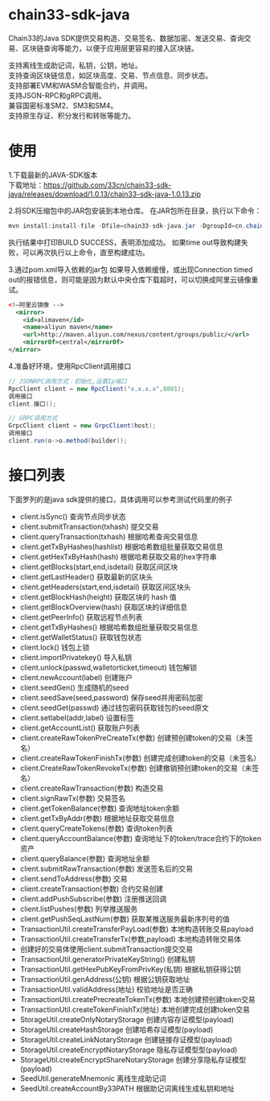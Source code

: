 # chain33-sdk-java
Chain33的Java SDK提供交易构造、交易签名、数据加密、发送交易、查询交易、区块链查询等能力，以便于应用层更容易的接入区块链。

支持离线生成助记词，私钥，公钥，地址。  
支持查询区块链信息，如区块高度、交易、节点信息、同步状态。  
支持部署EVM和WASM合智能合约，并调用。  
支持JSON-RPC和gRPC调用。  
兼容国密标准SM2、SM3和SM4。  
支持原生存证、积分发行和转账等能力。  

# 使用
1.下载最新的JAVA-SDK版本  
下载地址：https://github.com/33cn/chain33-sdk-java/releases/download/1.0.13/chain33-sdk-java-1.0.13.zip  

2.将SDK压缩包中的JAR包安装到本地仓库。 
在JAR包所在目录，执行以下命令：  
``` java 
mvn install:install-file -Dfile=chain33-sdk-java.jar -DgroupId=cn.chain33 -DartifactId=chain33-sdk-java -Dversion=1.0.13 -Dpackaging=jar
```
执行结果中打印BUILD SUCCESS，表明添加成功。
如果time out导致构建失败，可以再次执行以上命令，直至构建成功。

3.通过pom.xml导入依赖的jar包
如果导入依赖缓慢，或出现Connection timed out的报错信息，则可能是因为默认中央仓库下载超时，可以切换成阿里云镜像重试。

``` xml
<!—阿里云镜像 -->
  <mirror> 
    <id>alimaven</id> 
	<name>aliyun maven</name>
    <url>http://maven.aliyun.com/nexus/content/groups/public/</url> 
    <mirrorOf>central</mirrorOf>         
</mirror>
```

4.准备好环境，使用RpcClient调用接口

``` java
// JSONRPC调用方式：初始化,设置Ip端口
RpcClient client = new RpcClient("x.x.x.x",8801);
调用接口
client.接口();
```

``` java
// GRPC调用方式
GrpcClient client = new GrpcClient(host);
调用接口
client.run(o->o.method(builder));
```

# 接口列表
下面罗列的是java sdk提供的接口，具体调用可以参考测试代码里的例子

 - client.isSync() 	查询节点同步状态
 - client.submitTransaction(txhash)	提交交易
 - client.queryTransaction(txhash)   根据哈希查询交易信息
 - client.getTxByHashes(hashlist)     根据哈希数组批量获取交易信息
 - client.getHexTxByHash(hash)     根据哈希获取交易的hex字符串
 - client.getBlocks(start,end,isdetail)    获取区间区块
 - client.getLastHeader()    获取最新的区块头
 - client.getHeaders(start,end,isdetail)    获取区间区块头
 - client.getBlockHash(height)     获取区块的 hash 值
 - client.getBlockOverview(hash)    获取区块的详细信息
 - client.getPeerInfo()    获取远程节点列表 
 - client.getTxByHashes()    根据哈希数组批量获取交易信息
 - client.getWalletStatus()    获取钱包状态
 - client.lock()    钱包上锁
 - client.importPrivatekey()    导入私钥
 - client.unlock(passwd,walletorticket,timeout)   钱包解锁
 - client.newAccount(label)    创建账户
 - client.seedGen()    生成随机的seed
 - client.seedSave(seed,password)    保存seed并用密码加密
 - client.seedGet(passwd)    通过钱包密码获取钱包的seed原文
 - client.setlabel(addr,label)    设置标签
 - client.getAccountList()     获取账户列表
 - client.createRawTokenPreCreateTx(参数)    创建预创建token的交易（未签名）
 - client.createRawTokenFinishTx(参数)   创建完成创建token的交易（未签名）
 - client.CreateRawTokenRevokeTx(参数)   创建撤销预创建token的交易（未签名）
 - client.createRawTransaction(参数)    构造交易
 - client.signRawTx(参数)    交易签名
 - client.getTokenBalance(参数)    查询地址token余额
 - client.getTxByAddr(参数)    根据地址获取交易信息
 - client.queryCreateTokens(参数)    查询token列表
 - client.queryAccountBalance(参数)    查询地址下的token/trace合约下的token资产
 - client.queryBalance(参数)    查询地址余额
 - client.submitRawTransaction(参数)    发送签名后的交易
 - client.sendToAddress(参数)    交易
 - client.createTransaction(参数)    合约交易创建
 - client.addPushSubscribe(参数)    注册推送回调
 - client.listPushes(参数)    列举推送服务
 - client.getPushSeqLastNum(参数)    获取某推送服务最新序列号的值
 - TransactionUtil.createTransferPayLoad(参数)	本地构造转账交易payload
 - TransactionUtil.createTransferTx(参数,payload)	本地构造转账交易体
 - 创建好的交易体使用client.submitTransaction提交交易
 - TransactionUtil.generatorPrivateKeyString()	创建私钥
 - TransactionUtil.getHexPubKeyFromPrivKey(私钥)	根据私钥获得公钥
 - TransactionUtil.genAddress(公钥)	根据公钥获取地址
 - TransactionUtil.validAddress(地址)	校验地址是否正确
 - TransactionUtil.createPrecreateTokenTx(参数)    本地创建预创建token交易
 - TransactionUtil.createTokenFinishTx(地址)   本地创建完成创建token交易
 - StorageUtil.createOnlyNotaryStorage 创建内容存证模型(payload)
 - StorageUtil.createHashStorage 创建哈希存证模型(payload)
 - StorageUtil.createLinkNotaryStorage 创建链接存证模型(payload)
 - StorageUtil.createEncryptNotaryStorage 隐私存证模型型(payload)
 - StorageUtil.createEncryptShareNotaryStorage 创建分享隐私存证模型(payload)
 - SeedUtil.generateMnemonic  离线生成助记词
 - SeedUtil.createAccountBy33PATH  根据助记词离线生成私钥和地址


